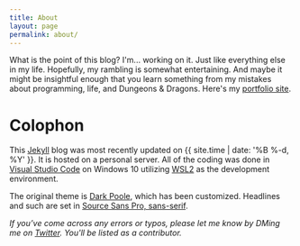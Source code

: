 ```yaml
---
title: About
layout: page
permalink: about/
---
```


What is the point of this blog? I'm... working on it. Just like everything else in my life. Hopefully, my rambling is somewhat entertaining. And maybe it might be insightful enough that you learn something from my mistakes about programming, life, and Dungeons & Dragons. Here's my <a href='https://tsimnujhawj.com' target="_blank">portfolio site</a>.
# Colophon
This [Jekyll](https://jekyllrb.com/) blog was most recently updated on {{ site.time | date: '%B %-d, %Y' }}. It is hosted on a personal server. All of the coding was done in [Visual Studio Code](https://code.visualstudio.com/) on Windows 10 utilizing [WSL2](https://docs.microsoft.com/en-us/windows/wsl/about) as the development environment.

The original theme is [Dark Poole](https://andrewhwanpark.github.io/dark-poole/), which has been customized. Headlines and such are set in [Source Sans Pro, sans-serif](https://fonts.google.com/specimen/Source+Sans+Pro).

*If you’ve come across any errors or typos, please let me know by DMing me on [Twitter](https://twitter.com/tsimnujhawj). You'll be listed as a contributor.*